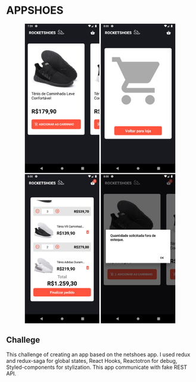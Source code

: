 # APPSHOES
<p align="center">
    <img src="https://github.com/isaacmirandacampos/appShoes/blob/master/.github/home.png" width="200" height="400">
    <img src="https://github.com/isaacmirandacampos/appShoes/blob/master/.github/emptyCart.png" width="200" height="400">
    <img src="https://github.com/isaacmirandacampos/appShoes/blob/master/.github/cart.png" width="200" height="400">
    <img src="https://github.com/isaacmirandacampos/appShoes/blob/master/.github/stockLimit.png" width="200" height="400">
</p>


## Challege

This challenge of creating an app based on the netshoes app. 
I used  redux and redux-saga for global states, React Hooks, Reactotron for debug, Styled-components for stylization.
This app communicate with fake REST API.

 
